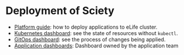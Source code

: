 # Deployment of Sciety

- [Platform guide](https://github.com/elifesciences/elife-flux-cluster/blob/master/docs/guide-for-application-teams.md): how to deploy applications to eLife cluster.
- [Kubernetes dashboard](https://k8s-dashboard.flux-prod.elifesciences.org/clusters/local/namespaces/sciety/deployments): see the state of resources without `kubectl`.
- [GitOps dashboard](https://gitops-dashboard--flux-prod.elifesciences.org/kustomization/details?clusterName=Default&name=sciety-deployment&namespace=flux-system): see the process of changes being applied.
- [Application dashboards](https://grafana.flux-prod.elifesciences.org/dashboards?tag=sciety): Dashboard owned by the application team
